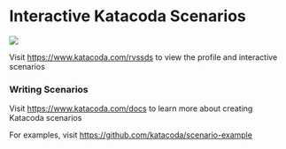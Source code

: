 # Interactive Katacoda Scenarios

[![](http://shields.katacoda.com/katacoda/rvssds/count.svg)](https://www.katacoda.com/rvssds "Get your profile on Katacoda.com")

Visit https://www.katacoda.com/rvssds to view the profile and interactive scenarios

### Writing Scenarios
Visit https://www.katacoda.com/docs to learn more about creating Katacoda scenarios

For examples, visit https://github.com/katacoda/scenario-example
